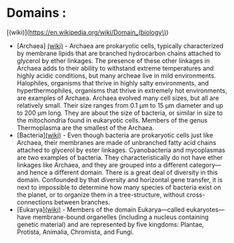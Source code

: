 # Domains : 
[(wiki)](https://en.wikipedia.org/wiki/Domain_(biology\))

* [Archaea] [(wiki)](https://en.wikipedia.org/wiki/Archaea) - Archaea are prokaryotic cells, typically characterized by membrane lipids that are branched hydrocarbon chains attached to glycerol by ether linkages. The presence of these other linkages in Archaea adds to their ability to withstand extreme temperatures and highly acidic conditions, but many archeae live in mild environments. Halophiles, organisms that thrive in highly salty environments, and hyperthermophiles, organisms that thrive in extremely hot environments, are examples of Archaea. Archaea evolved many cell sizes, but all are relatively small. Their size ranges from 0.1 μm to 15 μm diameter and up to 200 μm long. They are about the size of bacteria, or similar in size to the mitochondria found in eukaryotic cells. Members of the genus Thermoplasma are the smallest of the Archaea.
* [Bacteria][(wiki)](https://en.wikipedia.org/wiki/Bacteria) - Even though bacteria are prokaryotic cells just like Archaea, their membranes are made of unbranched fatty acid chains attached to glycerol by ester linkages. Cyanobacteria and mycoplasmas are two examples of bacteria. They characteristically do not have ether linkages like Archaea, and they are grouped into a different category—and hence a different domain. There is a great deal of diversity in this domain. Confounded by that diversity and horizontal gene transfer, it is next to impossible to determine how many species of bacteria exist on the planet, or to organize them in a tree-structure, without cross-connections between branches.
* [Eukarya][(wiki)](https://en.wikipedia.org/wiki/Eukaryote) - Members of the domain Eukarya—called eukaryotes—have membrane-bound organelles (including a nucleus containing genetic material) and are represented by five kingdoms: Plantae, Protista, Animalia, Chromista, and Fungi.

